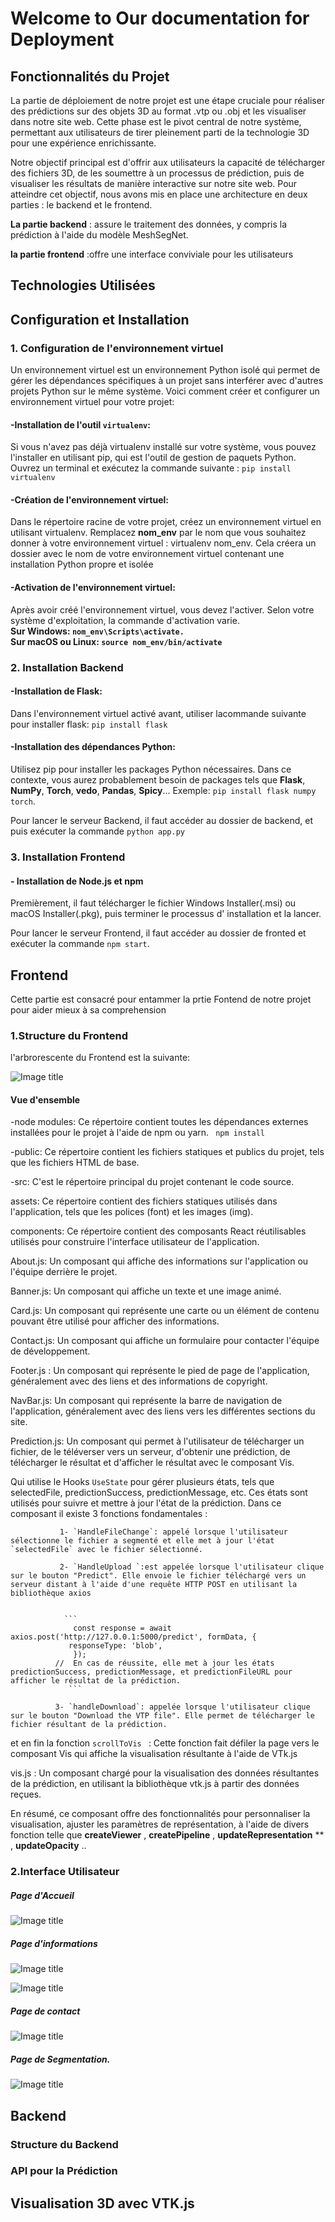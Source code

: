 # Welcome to Our documentation for Deployment


## Fonctionnalités du Projet
La partie de déploiement de notre projet est une étape cruciale pour réaliser des prédictions sur des objets 3D au format .vtp ou .obj et les visualiser dans notre site web. Cette phase est le pivot central de notre système, permettant aux utilisateurs de tirer pleinement parti de la technologie 3D pour une expérience enrichissante.

Notre objectif principal est d'offrir aux utilisateurs la capacité de télécharger des fichiers 3D, de les soumettre à un processus de prédiction, puis de visualiser les résultats de manière interactive sur notre site web. Pour atteindre cet objectif, nous avons mis en place une architecture en deux parties : le backend et le frontend.

 **La partie backend** : assure le traitement des données, y compris la prédiction à l'aide du modèle MeshSegNet.

 **la partie frontend** :offre une interface conviviale pour les utilisateurs

## Technologies Utilisées

## Configuration et Installation
### 1. Configuration de l'environnement virtuel
Un environnement virtuel est un environnement Python isolé qui permet de gérer les
dépendances spécifiques à un projet sans interférer avec d'autres projets Python sur le
même système. Voici comment créer et configurer un environnement virtuel pour votre
projet:

#### **-Installation de l'outil  `virtualenv`:**

Si vous n'avez pas déjà virtualenv installé sur votre système, vous pouvez l'installer en utilisant pip, qui est l'outil de gestion de paquets Python.
Ouvrez un terminal et exécutez la commande suivante :
` pip install virtualenv `

#### **-Création de l'environnement virtuel:**

Dans le répertoire racine de votre projet, créez
un environnement virtuel en utilisant virtualenv.
Remplacez **nom_env** par le nom que vous
souhaitez donner à votre environnement virtuel : virtualenv nom_env. Cela créera un dossier
avec le nom de votre environnement virtuel contenant une installation Python propre et
isolée

#### **-Activation de l'environnement virtuel:** 
Après avoir créé l'environnement virtuel, vous
devez l'activer. Selon votre système d'exploitation, la commande d'activation varie.<br>
**Sur Windows: `nom_env\Scripts\activate.`**<br>
**Sur macOS ou Linux: `source nom_env/bin/activate`**
### 2. Installation Backend
#### **-Installation de Flask:** 
Dans l'environnement virtuel activé avant, utiliser lacommande suivante pour installer flask: `pip install flask`
#### **-Installation des dépendances Python:**
 Utilisez pip pour installer les packages
Python nécessaires. Dans ce contexte, vous aurez probablement besoin de packages tels
que **Flask**, **NumPy**, **Torch**, **vedo**, **Pandas**, **Spicy**... Exemple: `pip install flask numpy torch`.

Pour lancer le serveur Backend, il faut accéder au dossier de backend, et puis exécuter la
commande `python app.py`
### 3. Installation Frontend
#### **- Installation de Node.js et npm**
 Premièrement, il faut télécharger le fichier Windows
Installer(.msi) ou macOS Installer(.pkg), puis terminer le processus d' installation et la lancer.

Pour lancer le serveur Frontend, il faut accéder au dossier de fronted et exécuter la
commande `npm start`.
## Frontend
Cette partie est consacré pour entammer la prtie Fontend de notre projet pour aider mieux à sa comprehension
### 1.Structure du Frontend

l'arbrorescente du Frontend est la suivante:


  ![Image title](arbore.png)
  

#### Vue d'ensemble
-node modules: 
  Ce répertoire contient toutes les dépendances externes installées pour le projet à l'aide de npm ou yarn. 
      ``` 
       npm install
     ```

-public: 
Ce répertoire contient les fichiers statiques et publics du projet, tels que les fichiers HTML de base.


-src: 
C'est le répertoire principal du projet contenant le code source.

assets: Ce répertoire contient des fichiers statiques utilisés dans l'application, tels que les polices (font) et les images (img).

components: Ce répertoire contient des composants React réutilisables utilisés pour construire l'interface utilisateur de l'application.

About.js: Un composant qui affiche des informations sur l'application ou l'équipe derrière le projet.

Banner.js: Un composant qui affiche  un texte  et une image animé. 

Card.js: Un composant qui représente une carte ou un élément de contenu pouvant être utilisé pour afficher des informations.

Contact.js: Un composant qui affiche un formulaire pour contacter l'équipe de développement.

Footer.js : Un composant qui représente le pied de page de l'application, généralement avec des liens et des informations de copyright.

NavBar.js: Un composant qui représente la barre de navigation de l'application, généralement avec des liens vers les différentes sections du site.

Prediction.js: Un composant qui permet à l'utilisateur de télécharger un fichier, de le téléverser vers un serveur, d'obtenir une prédiction, de télécharger le résultat et d'afficher le résultat avec le composant Vis.

Qui utilise le Hooks `UseState` pour gérer plusieurs états, tels que selectedFile, predictionSuccess, predictionMessage, etc. Ces états sont utilisés pour suivre et mettre à jour l'état de la prédiction.
            Dans ce composant il existe 3 fonctions fondamentales :

               1- `HandleFileChange`: appelé lorsque l'utilisateur sélectionne le fichier a segmenté et elle met à jour l'état `selectedFile` avec le fichier sélectionné.

               2- `HandleUpload `:est appelée lorsque l'utilisateur clique sur le bouton "Predict". Elle envoie le fichier téléchargé vers un serveur distant à l'aide d'une requête HTTP POST en utilisant la bibliothèque axios


                ``` 
                  const response = await axios.post('http://127.0.0.1:5000/predict', formData, {
                 responseType: 'blob',
                  });
              //  En cas de réussite, elle met à jour les états predictionSuccess, predictionMessage, et predictionFileURL pour afficher le résultat de la prédiction.
                 ```

              3- `handleDownload`: appelée lorsque l'utilisateur clique sur le bouton "Download the VTP file". Elle permet de télécharger le fichier résultant de la prédiction.

et en fin la fonction  `scrollToVis ` : Cette fonction fait défiler la page vers le composant Vis qui affiche la visualisation résultante à l'aide de VTk.js
                  
            
vis.js : Un composant chargé pour la visualisation des données résultantes de la prédiction, en utilisant la bibliothèque vtk.js à partir des données reçues.
           
 En résumé, ce composant  offre des fonctionnalités pour personnaliser la visualisation, ajuster les paramètres de représentation,  à l'aide de divers fonction telle que **createViewer** , **createPipeline** , **updateRepresentation**
            ** , **updateOpacity** ..


### 2.Interface Utilisateur

##### Page d'Accueil

  ![Image title](accuiel.png)
  

##### Page d'informations
 
  ![Image title](info.png)

  ![Image title](info1.png)

##### Page de contact

  ![Image title](contact.png)


##### Page de Segmentation.

  ![Image title](predict.png)
  
  



## Backend 

### Structure du Backend 
### API pour la Prédiction


## Visualisation 3D avec VTK.js